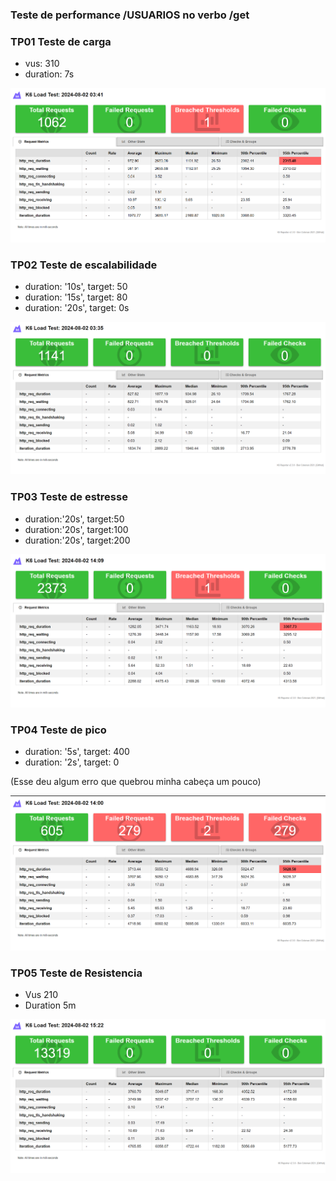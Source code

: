 ### Teste de performance /USUARIOS no verbo /get

### TP01 Teste de carga

- vus: 310
- duration: 7s
    
![carga usuario](../../evidencias%20testes/Usuarios/carga%20vus%20310%207s.png)


### TP02 Teste de escalabilidade

- duration: '10s', target: 50  
- duration: '15s', target: 80 
- duration: '20s', target: 0s

![escalabilidade usuario](../../evidencias%20testes/Usuarios/escalabilidade%2010s%2050%2015%2080%2020s%200.png)

### TP03 Teste de estresse

- duration:'20s', target:50
- duration:'20s', target:100
- duration:'20s', target:200

![estresse usuario](../../evidencias%20testes/Usuarios/estresse%2020s%2050%2010%20200.png)

### TP04 Teste de pico

- duration: '5s', target: 400
- duration: '2s', target: 0

(Esse deu algum erro que quebrou minha cabeça um pouco)

![pico usuario](../../evidencias%20testes/Usuarios/pico%20com%205s%20400%20vus%20target%202%200(nao%20deu%20muito%20certo).png
)

### TP05 Teste de Resistencia

- Vus 210
- Duration 5m

![resistencia usuario](../../evidencias%20testes/Usuarios/resistencia%20210%205m.png)

